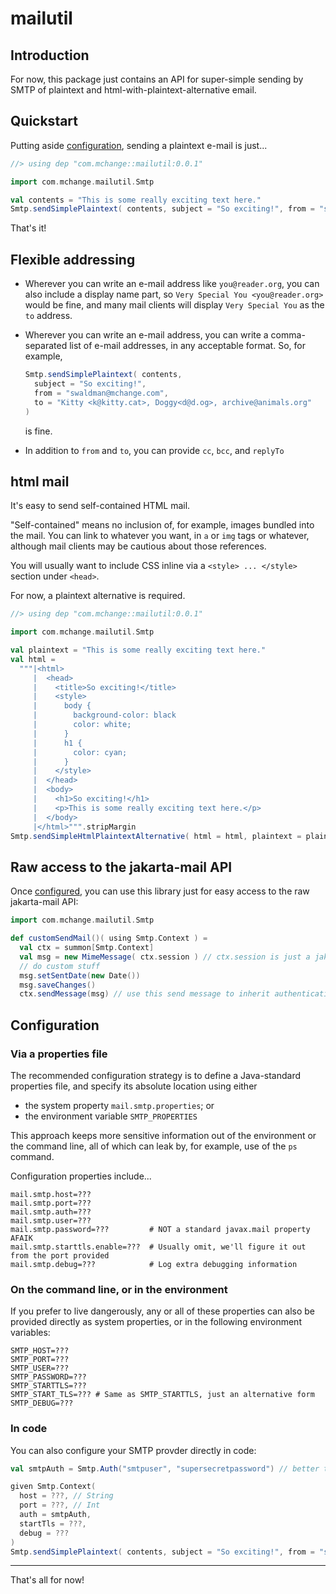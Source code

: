 # mailutil

## Introduction

For now, this package just contains an API for super-simple sending by SMTP of plaintext and 
html-with-plaintext-alternative email.

## Quickstart

Putting aside [configuration](#configuration), sending a plaintext e-mail is just...

```scala
//> using dep "com.mchange::mailutil:0.0.1"

import com.mchange.mailutil.Smtp

val contents = "This is some really exciting text here."
Smtp.sendSimplePlaintext( contents, subject = "So exciting!", from = "swaldman@mchange.com", to = "you@reader.org" )
```

That's it!

## Flexible addressing

* Wherever you can write an e-mail address like `you@reader.org`, you can also include a display name part, so
`Very Special You <you@reader.org>` would be fine, and many mail clients will display `Very Special You` as
the `to` address.

* Wherever you can write an e-mail address, you can write a comma-separated list of e-mail addresses, in
any acceptable format. So, for example,

  ```scala
  Smtp.sendSimplePlaintext( contents, 
    subject = "So exciting!", 
    from = "swaldman@mchange.com", 
    to = "Kitty <k@kitty.cat>, Doggy<d@d.og>, archive@animals.org" 
  )
  ```

  is fine.

* In addition to `from` and `to`, you can provide `cc`, `bcc`, and `replyTo`

## html mail

It's easy to send self-contained HTML mail.

"Self-contained" means no inclusion of, for example, images bundled into the mail.
You can link to whatever you want, in `a` or `img` tags or whatever, although mail clients
may be cautious about those references.

You will usually want to include CSS inline via a `<style> ... </style>` section under `<head>`.

For now, a plaintext alternative is required.

```scala
//> using dep "com.mchange::mailutil:0.0.1"

import com.mchange.mailutil.Smtp

val plaintext = "This is some really exciting text here."
val html =
  """|<html>
     |  <head>
     |    <title>So exciting!</title>
     |    <style>
     |      body {
     |        background-color: black
     |        color: white;
     |      }
     |      h1 {
     |        color: cyan;
     |      }
     |    </style>
     |  </head>
     |  <body>
     |    <h1>So exciting!</h1>
     |    <p>This is some really exciting text here.</p>
     |  </body>
     |</html>""".stripMargin
Smtp.sendSimpleHtmlPlaintextAlternative( html = html, plaintext = plaintext, subject = "So exciting!", from = "swaldman@mchange.com", to = "you@reader.org" )
```

## Raw access to the jakarta-mail API

Once [configured](#configuration), you can use this library just for easy access to the raw jakarta-mail API:

```scala
import com.mchange.mailutil.Smtp

def customSendMail()( using Smtp.Context ) =
  val ctx = summon[Smtp.Context]
  val msg = new MimeMessage( ctx.session ) // ctx.session is just a jakarta.mail.Session
  // do custom stuff
  msg.setSentDate(new Date())
  msg.saveChanges()
  ctx.sendMessage(msg) // use this send message to inherit authentication / configuration
```

## Configuration

### Via a properties file

The recommended configuration strategy is to define a Java-standard properties file,
and specify its absolute location using either

* the system property `mail.smtp.properties`; or
* the environment variable `SMTP_PROPERTIES`

This approach keeps more sensitive information out of the environment or the command
line, all of which can leak by, for example, use of the `ps` command.

Configuration properties include...

```plaintext
mail.smtp.host=???
mail.smtp.port=???
mail.smtp.auth=???
mail.smtp.user=???
mail.smtp.password=???         # NOT a standard javax.mail property AFAIK
mail.smtp.starttls.enable=???  # Usually omit, we'll figure it out from the port provided
mail.smtp.debug=???            # Log extra debugging information
```

### On the command line, or in the environment

If you prefer to live dangerously, any or all of these properties can also be provided
directly as system properties, or in the following environment variables:

```plaintext
SMTP_HOST=???
SMTP_PORT=???
SMTP_USER=???
SMTP_PASSWORD=???
SMTP_STARTTLS=???
SMTP_START_TLS=??? # Same as SMTP_STARTTLS, just an alternative form
SMTP_DEBUG=???
```

### In code

You can also configure your SMTP provder directly in code:

```scala
val smtpAuth = Smtp.Auth("smtpuser", "supersecretpassword") // better to fetch the password from somewhere than hardcode it!

given Smtp.Context(
  host = ???, // String
  port = ???, // Int
  auth = smtpAuth,
  startTls = ???,
  debug = ???
)
Smtp.sendSimplePlaintext( contents, subject = "So exciting!", from = "swaldman@mchange.com", to = "you@reader.org" )
```

---

That's all for now!

